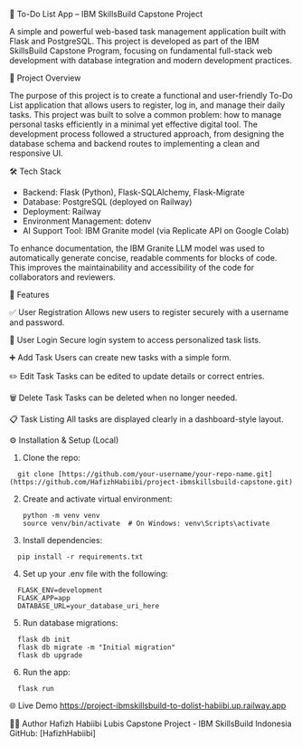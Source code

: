 📝 To-Do List App – IBM SkillsBuild Capstone Project

A simple and powerful web-based task management application built with Flask and PostgreSQL. 
This project is developed as part of the IBM SkillsBuild Capstone Program, focusing on fundamental full-stack web development with database integration and modern development practices.

🚀 Project Overview

The purpose of this project is to create a functional and user-friendly To-Do List application that allows users to register, log in, and manage their daily tasks.
This project was built to solve a common problem: how to manage personal tasks efficiently in a minimal yet effective digital tool. 
The development process followed a structured approach, from designing the database schema and backend routes to implementing a clean and responsive UI.

🛠️ Tech Stack

- Backend: Flask (Python), Flask-SQLAlchemy, Flask-Migrate
- Database: PostgreSQL (deployed on Railway)
- Deployment: Railway
- Environment Management: dotenv
- AI Support Tool: IBM Granite model (via Replicate API on Google Colab)

To enhance documentation, the IBM Granite LLM model was used to automatically generate concise, readable comments for blocks of code. 
This improves the maintainability and accessibility of the code for collaborators and reviewers.

🔐 Features

✅ User Registration
Allows new users to register securely with a username and password.

🔐 User Login
Secure login system to access personalized task lists.

➕ Add Task
Users can create new tasks with a simple form.

✏️ Edit Task
Tasks can be edited to update details or correct entries.

🗑️ Delete Task
Tasks can be deleted when no longer needed.

📋 Task Listing
All tasks are displayed clearly in a dashboard-style layout.

⚙️ Installation & Setup (Local)

1. Clone the repo:
  ```
    git clone [https://github.com/your-username/your-repo-name.git](https://github.com/HafizhHabiibi/project-ibmskillsbuild-capstone.git)
  ```

2. Create and activate virtual environment:
   ```
   python -m venv venv
   source venv/bin/activate  # On Windows: venv\Scripts\activate 
   ```
   
3. Install dependencies:
  ```
    pip install -r requirements.txt
  ```

4. Set up your .env file with the following:
  ```
    FLASK_ENV=development
    FLASK_APP=app
    DATABASE_URL=your_database_uri_here
  ```

5. Run database migrations:
  ```
    flask db init
    flask db migrate -m "Initial migration"
    flask db upgrade
  ```

6.  Run the app:
  ```
    flask run
  ```

🌐 Live Demo
https://project-ibmskillsbuild-to-dolist-habiibi.up.railway.app

👨‍💻 Author
Hafizh Habiibi Lubis
Capstone Project - IBM SkillsBuild Indonesia
GitHub: [HafizhHabiibi]
